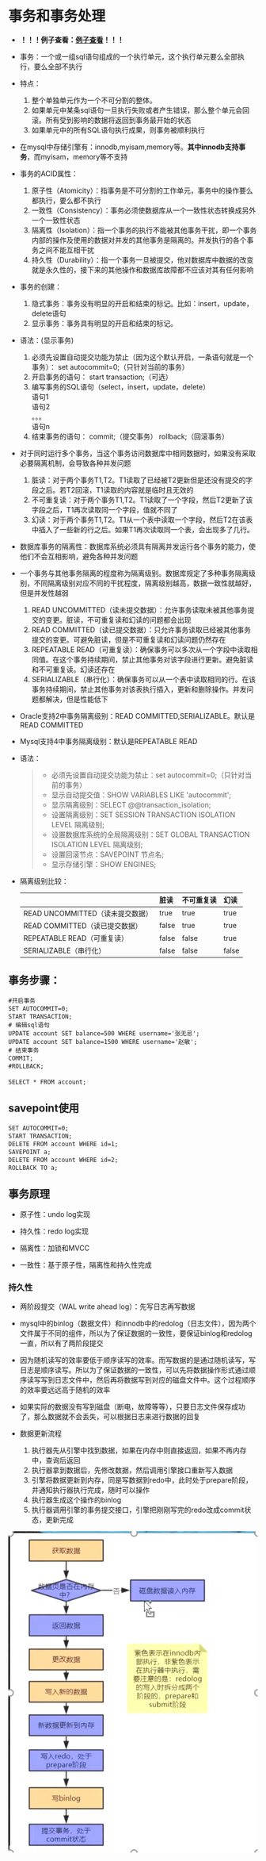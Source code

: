 # 事务和事务处理
+ **！！！例子查看：[例子查看](/数据库/MySQL/code/TCL.sql)！！！**

+ 事务：一个或一组sql语句组成的一个执行单元，这个执行单元要么全部执行，要么全部不执行

+ 特点：
    1. 整个单独单元作为一个不可分割的整体。
    2. 如果单元中某条sql语句一旦执行失败或者产生错误，那么整个单元会回滚。所有受到影响的数据将返回到事务最开始的状态
    3. 如果单元中的所有SQL语句执行成果，则事务被顺利执行
    
+ 在mysql中存储引擎有：innodb,myisam,memory等。**其中innodb支持事务**，而myisam，memory等不支持

+ 事务的ACID属性：
    1. 原子性（Atomicity）：指事务是不可分割的工作单元，事务中的操作要么都执行，要么都不执行
    2. 一致性（Consistency）：事务必须使数据库从一个一致性状态转换成另外一个一致性状态
    3. 隔离性（Isolation）：指一个事务的执行不能被其他事务干扰，即一个事务内部的操作及使用的数据对并发的其他事务是隔离的。并发执行的各个事务之间不能互相干扰
    4. 持久性（Durability）：指一个事务一旦被提交，他对数据库中数据的改变就是永久性的，接下来的其他操作和数据库故障都不应该对其有任何影响

+ 事务的创建：
    1. 隐式事务：事务没有明显的开启和结束的标记。比如：insert，update，delete语句
    2. 显示事务：事务具有明显的开启和结束的标记。
    
+ 语法：(显示事务)
    1. 必须先设置自动提交功能为禁止（因为这个默认开启，一条语句就是一个事务）：
        set autocommit=0;（只针对当前的事务）
    2. 开启事务的语句：
        start transaction;（可选）
    3. 编写事务的SQL语句（select，insert，update，delete）<br>
        语句1<br>
        语句2<br>
        。。。<br>
        语句n<br>
    4. 结束事务的语句：
        commit;（提交事务）
        rollback;（回滚事务）

+ 对于同时运行多个事务，当这个事务访问数据库中相同数据时，如果没有采取必要隔离机制，会导致各种并发问题
    1. 脏读：对于两个事务T1,T2。T1读取了已经被T2更新但是还没有提交的字段之后。若T2回滚，T1读取的内容就是临时且无效的
    2. 不可重复读：对于两个事务T1,T2。T1读取了一个字段，然后T2更新了该字段之后，T1再次读取同一个字段，值就不同了
    3. 幻读：对于两个事务T1,T2。T1从一个表中读取一个字段，然后T2在该表中插入了一些新的行之后。如果T1再次读取同一个表，会出现多了几行。

+ 数据库事务的隔离性：数据库系统必须具有隔离并发运行各个事务的能力，使他们不会互相影响，避免各种并发问题

+ 一个事务与其他事务隔离的程度称为隔离级别。数据库规定了多种事务隔离级别，不同隔离级别对应不同的干扰程度，隔离级别越高，数据一致性就越好，但是并发性越弱
    1. READ UNCOMMITTED（读未提交数据）：允许事务读取未被其他事务提交的变更。脏读，不可重复读和幻读的问题都会出现
    2. READ COMMITTED（读已提交数据）：只允许事务读取已经被其他事务提交的变更。可避免脏读，但是不可重复读和幻读问题仍然存在
    3. REPEATABLE READ（可重复读）：确保事务可以多次从一个字段中读取相同值。在这个事务持续期间，禁止其他事务对该字段进行更新。避免脏读和不可重复读。幻读还存在
    4. SERIALIZABLE（串行化）：确保事务可以从一个表中读取相同的行。在该事务持续期间，禁止其他事务对该表执行插入，更新和删除操作。并发问题都解决，但是性能低下

+ Oracle支持2中事务隔离级别：READ COMMITTED,SERIALIZABLE。默认是READ COMMITTED

+ Mysql支持4中事务隔离级别：默认是REPEATABLE READ

+ 语法：
  > + 必须先设置自动提交功能为禁止：set autocommit=0;（只针对当前的事务）
  > + 显示自动提交值：SHOW VARIABLES LIKE 'autocommit';
  > + 显示隔离级别：SELECT @@transaction_isolation;
  > + 设置隔离级别：SET SESSION TRANSACTION ISOLATION LEVEL 隔离级别;
  > + 设置数据库系统的全局隔离级别：SET GLOBAL TRANSACTION ISOLATION LEVEL 隔离级别;
  > + 设置回滚节点：SAVEPOINT 节点名;
  > + 显示存储引擎：SHOW ENGINES;
  
+ 隔离级别比较：

    |                                  | 脏读  | 不可重复读 | 幻读  |
    | -------------------------------- | ----- | ---------- | ----- |
    | READ UNCOMMITTED（读未提交数据） | true  | true       | true  |
    | READ COMMITTED（读已提交数据）   | false | true       | true  |
    | REPEATABLE READ（可重复读）      | false | false      | true  |
    | SERIALIZABLE（串行化）           | false | false      | false |

    


## 事务步骤：
```
#开启事务
SET AUTOCOMMIT=0;
START TRANSACTION;
# 编辑sql语句
UPDATE account SET balance=500 WHERE username='张无忌';
UPDATE account SET balance=1500 WHERE username='赵敏';
# 结束事务
COMMIT;
#ROLLBACK;

SELECT * FROM account;
```

## savepoint使用
```
SET AUTOCOMMIT=0;
START TRANSACTION;
DELETE FROM account WHERE id=1;
SAVEPOINT a;
DELETE FROM account WHERE id=2;
ROLLBACK TO a;
```

## 事务原理

+ 原子性：undo log实现

+ 持久性：redo log实现

+ 隔离性：加锁和MVCC

+ 一致性：基于原子性，隔离性和持久性完成

### 持久性

+ 两阶段提交（WAL write ahead log）：先写日志再写数据
+ mysql中的binlog（数据文件）和innodb中的redolog（日志文件），因为两个文件属于不同的组件，所以为了保证数据的一致性，要保证binlog和redolog一直，所以有了两阶段提交

+ 因为随机读写的效率要低于顺序读写的效率。而写数据的是通过随机读写，写日志是顺序读写。所以为了保证数据的一致性，可以先将数据操作形式通过顺序读写写到日志文件中，然后再将数据写到对应的磁盘文件中。这个过程顺序的效率要远远高于随机的效率
+ 如果实际的数据没有写到磁盘（断电，故障等等），只要日志文件保存成功了，那么数据就不会丢失，可以根据日志来进行数据的回复
+ 数据更新流程
  1. 执行器先从引擎中找到数据，如果在内存中则直接返回，如果不再内存中，查询后返回
  2. 执行器拿到数据后，先修改数据，然后调用引擎接口重新写入数据
  3. 引擎将数据更新到内存，同是写数据到redo中，此时处于prepare阶段，并通知执行器执行完成，随时可以操作
  4. 执行器生成这个操作的binlog
  5. 执行器调用引擎的事务提交接口，引擎把刚刚写完的redo改成commit状态，更新完成

![两阶段提交](/数据库/MySQL/images/两阶段提交.png)